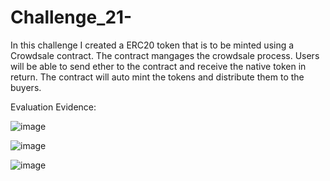# Challenge_21-


In this challenge  I created a ERC20 token that is to be minted using a Crowdsale contract. The contract mangages the crowdsale process. Users will be able to send ether to the contract and receive the native token in return. The contract will auto mint the tokens and distribute them to the buyers. 


Evaluation Evidence: 

![image](https://user-images.githubusercontent.com/100537517/184916970-f24c1fd6-0a31-4284-961d-2473256ed1ec.png)

![image](https://user-images.githubusercontent.com/100537517/184917672-e5bf660c-7a22-44c6-bc0f-848703a5ba7a.png)

![image](https://user-images.githubusercontent.com/100537517/185393884-0a2674de-28f9-44cd-ab84-216f7091a3b7.png)







